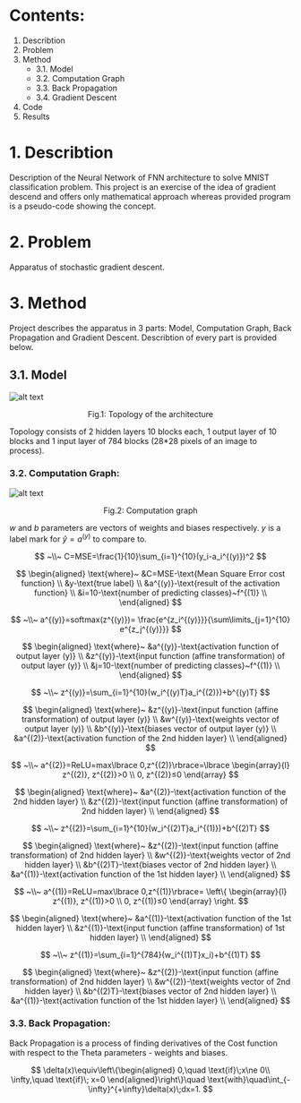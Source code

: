 # Contents:
1. Describtion
2. Problem
3. Method
    * 3.1. Model
    * 3.2. Computation Graph
    * 3.3. Back Propagation
    * 3.4. Gradient Descent
4. Code
5. Results

# 1. Describtion
Description of the Neural Network of FNN architecture to solve MNIST classification problem. This project is an exercise of the idea of gradient descend and offers only mathematical approach whereas provided program is a pseudo-code showing the concept.

# 2. Problem
Apparatus of stochastic gradient descent.

# 3. Method
Project describes the apparatus in 3 parts: Model, Computation Graph, Back Propagation and Gradient Descent. Describtion of every part is provided below.

## 3.1. Model
![alt text](https://github.com/AKAD0/FNN_MNIST/blob/master/Fig1.png)

$$
\text{Fig.1: Topology of the architecture}
$$

Topology consists of 2 hidden layers 10 blocks each, 1 output layer of 10 blocks and 1 input layer of 784 blocks (28*28 pixels of an image to process).

### 3.2. Computation Graph:
![alt text](https://github.com/AKAD0/FNN_MNIST/blob/master/Fig2_v2.png)

$$
\text{Fig.2: Computation graph}
$$

$w$ and $b$ parameters are vectors of weights and biases respectively. $y$ is a label mark for $\hat{y}=a^{(y)}$ to compare to.

$$
~\\~
C=MSE=\frac{1}{10}\sum_{i=1}^{10}(y_i-a_i^{(y)})^2
$$

$$
\begin{aligned}
\text{where}~
&C=MSE-\text{Mean Square Error cost function} \\
&y-\text{true label} \\
&a^{(y)}-\text{result of the activation function} \\
&i=10-\text{number of predicting classes}~f^{(1)} \\
\end{aligned}
$$

$$
~\\~
a^{(y)}=softmax(z^{(y)})= \frac{e^{z_i^{(y)}}}{\sum\limits_{j=1}^{10} e^{z_j^{(y)}}}
$$

$$
\begin{aligned}
\text{where}~
&a^{(y)}-\text{activation function of output layer (y)} \\
&z^{(y)}-\text{input function (affine transformation) of output layer (y)} \\
&j=10-\text{number of predicting classes}~f^{(1)} \\
\end{aligned}
$$

$$
~\\~
z^{(y)}=\sum_{i=1}^{10}(w_i^{(y)T}a_i^{(2)})+b^{(y)T}
$$

$$
\begin{aligned}
\text{where}~
&z^{(y)}-\text{input function (affine transformation) of output layer (y)} \\
&w^{(y)}-\text{weights vector of output layer (y)} \\
&b^{(y)}-\text{biases vector of output layer (y)} \\
&a^{(2)}-\text{activation function of the 2nd hidden layer} \\
\end{aligned}
$$

$$
~\\~
a^{(2)}=ReLU=max\lbrace 0,z^{(2)}\rbrace=\lbrace
\begin{array}{l} 
z^{(2)}, z^{(2)}>0 \\
0, z^{(2)}≤0
\end{array}
$$

$$
\begin{aligned}
\text{where}~
&a^{(2)}-\text{activation function of the 2nd hidden layer} \\
&z^{(2)}-\text{input function (affine transformation) of 2nd hidden layer} \\
\end{aligned}
$$

$$
~\\~
z^{(2)}=\sum_{i=1}^{10}(w_i^{(2)T}a_i^{(1)})+b^{(2)T}
$$

$$
\begin{aligned}
\text{where}~
&z^{(2)}-\text{input function (affine transformation) of 2nd hidden layer} \\
&w^{(2)}-\text{weights vector of 2nd hidden layer} \\
&b^{(2)T}-\text{biases vector of 2nd hidden layer} \\
&a^{(1)}-\text{activation function of the 1st hidden layer} \\
\end{aligned}
$$

$$
~\\~
a^{(1)}=ReLU=max\lbrace 0,z^{(1)}\rbrace=
\left\{
\begin{array}{l} 
z^{(1)}, z^{(1)}>0 \\
0, z^{(1)}≤0
\end{array}
\right.
$$

$$
\begin{aligned}
\text{where}~
&a^{(1)}-\text{activation function of the 1st hidden layer} \\
&z^{(1)}-\text{input function (affine transformation) of 1st hidden layer} \\
\end{aligned}
$$

$$
~\\~
z^{(1)}=\sum_{i=1}^{784}(w_i^{(1)T}x_i)+b^{(1)T}
$$

$$
\begin{aligned}
\text{where}~
&z^{(2)}-\text{input function (affine transformation) of 2nd hidden layer} \\
&w^{(2)}-\text{weights vector of 2nd hidden layer} \\
&b^{(2)T}-\text{biases vector of 2nd hidden layer} \\
&a^{(1)}-\text{activation function of the 1st hidden layer} \\
\end{aligned}
$$

### 3.3. Back Propagation:
Back Propagation is a process of finding derivatives of the Cost function with respect to the Theta parameters - weights and biases.

$$
\delta(x)\equiv\left\{\begin{aligned}
0,\quad
\text{if}\;x\ne 0\\
\infty,\quad
\text{if}\; x=0
\end{aligned}\right\}\quad
\text{with}\quad\int_{-\infty}^{+\infty}\delta(x)\;dx=1.
$$